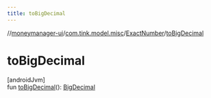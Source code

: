 ```yaml
---
title: toBigDecimal
---
```

//[moneymanager-ui](../../../index.html)/[com.tink.model.misc](../index.html)/[ExactNumber](index.html)/[toBigDecimal](to-big-decimal.html)



# toBigDecimal



[androidJvm]\
fun [toBigDecimal](to-big-decimal.html)(): [BigDecimal](https://developer.android.com/reference/kotlin/java/math/BigDecimal.html)




